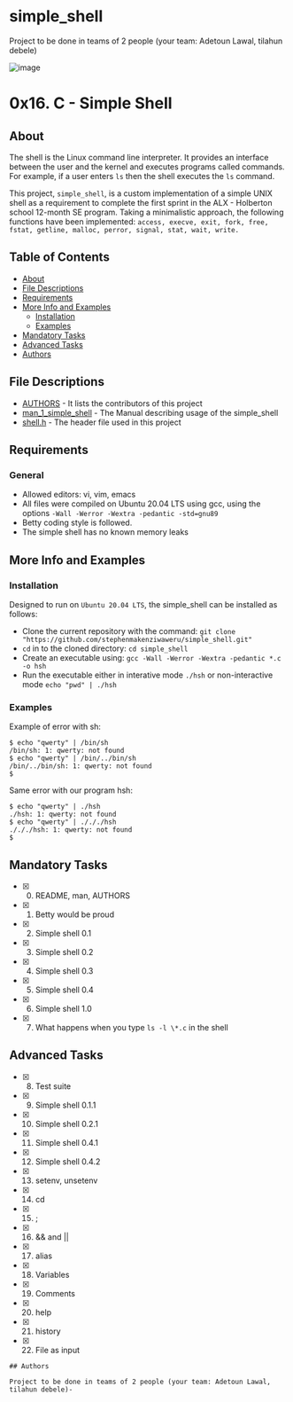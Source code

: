 # simple_shell
 Project to be done in teams of 2 people (your team: Adetoun Lawal, tilahun debele)

![image](https://user-images.githubusercontent.com/42976288/181915945-b5f30e8c-fa24-426c-bdf7-1ac57b3532f2.png)



# 0x16. C - Simple Shell
## About
The shell is the Linux command line interpreter. It provides an interface between the user and the kernel and executes programs called commands. For example, if a user enters `ls` then the shell executes the `ls` command.

This project, `simple_shell`, is a custom implementation of a simple UNIX shell as a requirement to complete the first sprint in the ALX - Holberton school 12-month SE program. Taking a minimalistic approach, the following functions have been implemented: `access, execve, exit, fork, free, fstat, getline, malloc, perror, signal, stat, wait, write.`

## Table of Contents
* [About](#About)
* [File Descriptions](#File-Descriptions)
* [Requirements](#Requirements)
* [More Info and Examples](#More-Info-and-Examples)
	* [Installation](#Installation)
	* [Examples](#Examples)
* [Mandatory Tasks](#Mandatory-Tasks)
* [Advanced Tasks](#Advanced-Tasks)
* [Authors](#Authors)


## File Descriptions
* [AUTHORS](AUTHORS) - It lists the contributors of this project
* [man_1_simple_shell](man_1_simple_shell) - The Manual describing usage of the simple_shell
* [shell.h](shell.h) - The header file used in this project

## Requirements
### General
 - Allowed editors: vi, vim, emacs
 - All files were compiled on Ubuntu 20.04 LTS using gcc, using the options `-Wall -Werror -Wextra -pedantic -std=gnu89`
 - Betty coding style is followed.
 - The simple shell has no known memory leaks

## More Info and Examples
### Installation
Designed to run on `Ubuntu 20.04 LTS`, the simple_shell can be installed as follows:
 * Clone the current repository with the command: ```git clone "https://github.com/stephenmakenziwaweru/simple_shell.git"```
 * `cd` in to the cloned directory: ```cd simple_shell```
 * Create an executable using: ```gcc -Wall -Werror -Wextra -pedantic *.c -o hsh```
 * Run the executable either in interative mode `./hsh` or non-interactive mode `echo "pwd" | ./hsh`

### Examples
Example of error with sh:
```
$ echo "qwerty" | /bin/sh
/bin/sh: 1: qwerty: not found
$ echo "qwerty" | /bin/../bin/sh
/bin/../bin/sh: 1: qwerty: not found
$
```
Same error with our program hsh:
```
$ echo "qwerty" | ./hsh
./hsh: 1: qwerty: not found
$ echo "qwerty" | ./././hsh
./././hsh: 1: qwerty: not found
$
```
## Mandatory Tasks
 - [x] 0. README, man, AUTHORS
 - [x] 1. Betty would be proud
 - [x] 2. Simple shell 0.1
 - [x] 3. Simple shell 0.2
 - [x] 4. Simple shell 0.3
 - [x] 5. Simple shell 0.4
 - [x] 6. Simple shell 1.0
 - [x] 7. What happens when you type `ls -l \*.c` in the shell
## Advanced Tasks
 - [x] 8. Test suite
 - [x] 9. Simple shell 0.1.1
 - [x] 10. Simple shell 0.2.1
 - [x] 11. Simple shell 0.4.1
 - [x] 12. Simple shell 0.4.2
 - [x] 13. setenv, unsetenv
 - [x] 14. cd
 - [x] 15. ;
 - [x] 16. && and ||
 - [x] 17. alias
 - [x] 18. Variables
 - [x] 19. Comments
 - [x] 20. help
 - [x] 21. history
 - [x] 22. File as input 

```
## Authors

Project to be done in teams of 2 people (your team: Adetoun Lawal, tilahun debele)-

```
